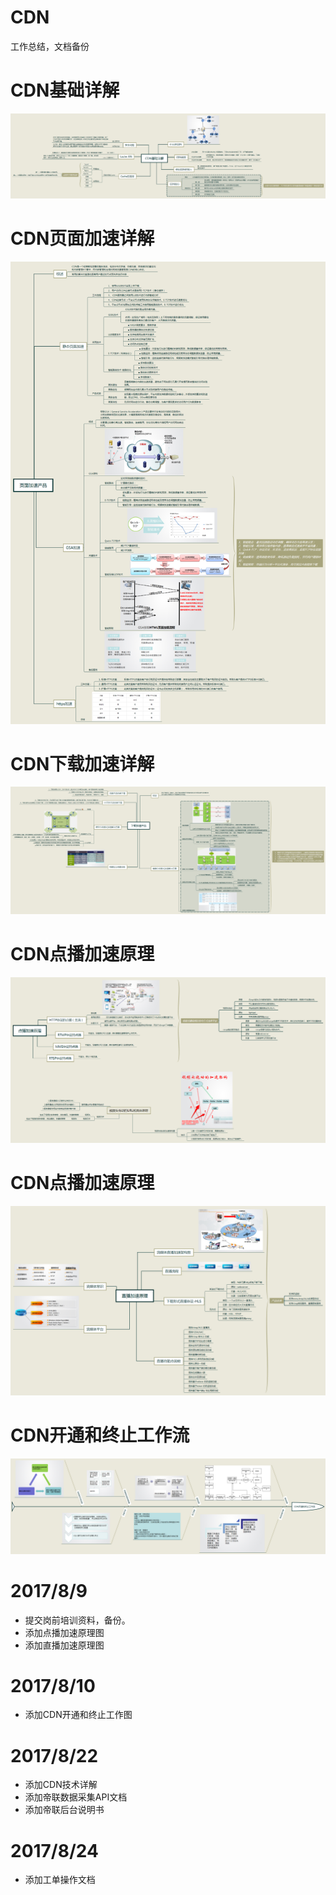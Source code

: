 # CDN
工作总结，文档备份

# CDN基础详解
![CDN入门思维导图](jichu.png)

# CDN页面加速详解
![页面加速思维导图](yemian.png)

# CDN下载加速详解
![下载加速思维导图](xiazai.png)

# CDN点播加速原理
![下载加速思维导图](dianbo.png)

# CDN点播加速原理
![下载加速思维导图](zhibo.png)

# CDN开通和终止工作流
![下载加速思维导图](cheshi.png)

# 2017/8/9
* 提交岗前培训资料，备份。
* 添加点播加速原理图
* 添加直播加速原理图

# 2017/8/10
* 添加CDN开通和终止工作图

# 2017/8/22
* 添加CDN技术详解
* 添加帝联数据采集API文档
* 添加帝联后台说明书

# 2017/8/24
* 添加工单操作文档